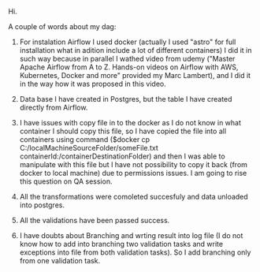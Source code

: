 Hi.

A couple of words about my dag:
1. For instalation Airflow I used docker (actually I used "astro" for full installation what in adition include a lot of different containers)
   I did it in such way because in parallel I wathed video from udemy ("Master Apache Airflow from A to Z. Hands-on videos on Airflow with AWS, Kubernetes, Docker and more" provided my Marc Lambert),
   and I did it in the way how it was proposed in this video.

2. Data base I have created in Postgres, but the table I have created directly from Airflow.

3. I have issues with copy file in to the docker as I do not know in what container I should copy this file, so I have copied the file into all containers
   using command ($docker cp C:/localMachineSourceFolder/someFile.txt containerId:/containerDestinationFolder) and then I was able to manipulate with this file
   but I have not possibility to copy it back (from docker to local machine) due to permissions issues. I am going to rise this question on QA session.

4.  All the transformations were comoleted succesfuly and data unloaded into postgres.

5. All the validations have been passed success.

6. I have doubts about Branching and wrting result into log file (I do not know how to add into branching two validation tasks and write exceptions into file from both validation tasks).
   So I add branching only from one validation task.
